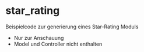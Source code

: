 star_rating
===========

Beispielcode zur generierung eines Star-Rating Moduls
- Nur zur Anschauung
- Model und Controller nicht enthalten 
